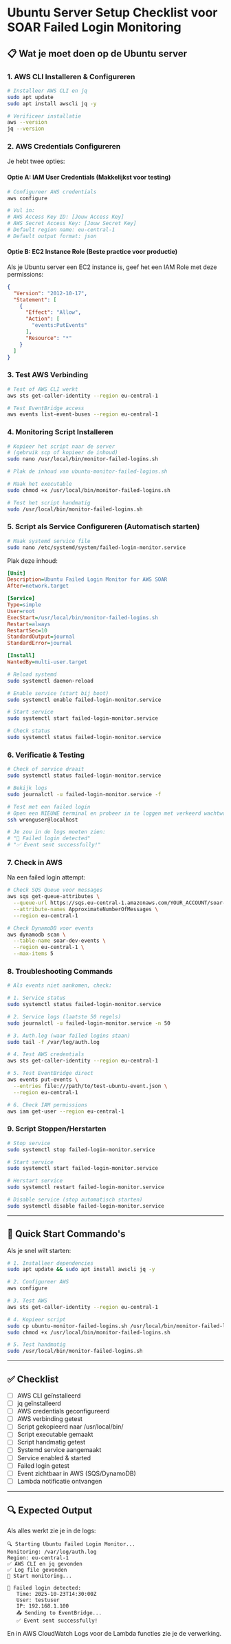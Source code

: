 # Ubuntu Server Setup Checklist voor SOAR Failed Login Monitoring

## 📋 Wat je moet doen op de Ubuntu server

### 1. **AWS CLI Installeren & Configureren**

```bash
# Installeer AWS CLI en jq
sudo apt update
sudo apt install awscli jq -y

# Verificeer installatie
aws --version
jq --version
```

### 2. **AWS Credentials Configureren**

Je hebt twee opties:

#### **Optie A: IAM User Credentials (Makkelijkst voor testing)**
```bash
# Configureer AWS credentials
aws configure

# Vul in:
# AWS Access Key ID: [Jouw Access Key]
# AWS Secret Access Key: [Jouw Secret Key]
# Default region name: eu-central-1
# Default output format: json
```

#### **Optie B: EC2 Instance Role (Beste practice voor productie)**
Als je Ubuntu server een EC2 instance is, geef het een IAM Role met deze permissions:
```json
{
  "Version": "2012-10-17",
  "Statement": [
    {
      "Effect": "Allow",
      "Action": [
        "events:PutEvents"
      ],
      "Resource": "*"
    }
  ]
}
```

### 3. **Test AWS Verbinding**

```bash
# Test of AWS CLI werkt
aws sts get-caller-identity --region eu-central-1

# Test EventBridge access
aws events list-event-buses --region eu-central-1
```

### 4. **Monitoring Script Installeren**

```bash
# Kopieer het script naar de server
# (gebruik scp of kopieer de inhoud)
sudo nano /usr/local/bin/monitor-failed-logins.sh

# Plak de inhoud van ubuntu-monitor-failed-logins.sh

# Maak het executable
sudo chmod +x /usr/local/bin/monitor-failed-logins.sh

# Test het script handmatig
sudo /usr/local/bin/monitor-failed-logins.sh
```

### 5. **Script als Service Configureren (Automatisch starten)**

```bash
# Maak systemd service file
sudo nano /etc/systemd/system/failed-login-monitor.service
```

Plak deze inhoud:
```ini
[Unit]
Description=Ubuntu Failed Login Monitor for AWS SOAR
After=network.target

[Service]
Type=simple
User=root
ExecStart=/usr/local/bin/monitor-failed-logins.sh
Restart=always
RestartSec=10
StandardOutput=journal
StandardError=journal

[Install]
WantedBy=multi-user.target
```

```bash
# Reload systemd
sudo systemctl daemon-reload

# Enable service (start bij boot)
sudo systemctl enable failed-login-monitor.service

# Start service
sudo systemctl start failed-login-monitor.service

# Check status
sudo systemctl status failed-login-monitor.service
```

### 6. **Verificatie & Testing**

```bash
# Check of service draait
sudo systemctl status failed-login-monitor.service

# Bekijk logs
sudo journalctl -u failed-login-monitor.service -f

# Test met een failed login
# Open een NIEUWE terminal en probeer in te loggen met verkeerd wachtwoord:
ssh wronguser@localhost

# Je zou in de logs moeten zien:
# "🚨 Failed login detected"
# "✅ Event sent successfully!"
```

### 7. **Check in AWS**

Na een failed login attempt:

```bash
# Check SQS Queue voor messages
aws sqs get-queue-attributes \
  --queue-url https://sqs.eu-central-1.amazonaws.com/YOUR_ACCOUNT/soar-dev-parser-queue \
  --attribute-names ApproximateNumberOfMessages \
  --region eu-central-1

# Check DynamoDB voor events
aws dynamodb scan \
  --table-name soar-dev-events \
  --region eu-central-1 \
  --max-items 5
```

### 8. **Troubleshooting Commands**

```bash
# Als events niet aankomen, check:

# 1. Service status
sudo systemctl status failed-login-monitor.service

# 2. Service logs (laatste 50 regels)
sudo journalctl -u failed-login-monitor.service -n 50

# 3. Auth.log (waar failed logins staan)
sudo tail -f /var/log/auth.log

# 4. Test AWS credentials
aws sts get-caller-identity --region eu-central-1

# 5. Test EventBridge direct
aws events put-events \
  --entries file:///path/to/test-ubuntu-event.json \
  --region eu-central-1

# 6. Check IAM permissions
aws iam get-user --region eu-central-1
```

### 9. **Script Stoppen/Herstarten**

```bash
# Stop service
sudo systemctl stop failed-login-monitor.service

# Start service
sudo systemctl start failed-login-monitor.service

# Herstart service
sudo systemctl restart failed-login-monitor.service

# Disable service (stop automatisch starten)
sudo systemctl disable failed-login-monitor.service
```

---

## 🎯 Quick Start Commando's

Als je snel wilt starten:

```bash
# 1. Installeer dependencies
sudo apt update && sudo apt install awscli jq -y

# 2. Configureer AWS
aws configure

# 3. Test AWS
aws sts get-caller-identity --region eu-central-1

# 4. Kopieer script
sudo cp ubuntu-monitor-failed-logins.sh /usr/local/bin/monitor-failed-logins.sh
sudo chmod +x /usr/local/bin/monitor-failed-logins.sh

# 5. Test handmatig
sudo /usr/local/bin/monitor-failed-logins.sh
```

---

## ✅ Checklist

- [ ] AWS CLI geïnstalleerd
- [ ] jq geïnstalleerd  
- [ ] AWS credentials geconfigureerd
- [ ] AWS verbinding getest
- [ ] Script gekopieerd naar /usr/local/bin/
- [ ] Script executable gemaakt
- [ ] Script handmatig getest
- [ ] Systemd service aangemaakt
- [ ] Service enabled & started
- [ ] Failed login getest
- [ ] Event zichtbaar in AWS (SQS/DynamoDB)
- [ ] Lambda notificatie ontvangen

---

## 🔍 Expected Output

Als alles werkt zie je in de logs:

```
🔍 Starting Ubuntu Failed Login Monitor...
Monitoring: /var/log/auth.log
Region: eu-central-1
✅ AWS CLI en jq gevonden
✅ Log file gevonden
🚀 Start monitoring...

🚨 Failed login detected:
   Time: 2025-10-23T14:30:00Z
   User: testuser
   IP: 192.168.1.100
   📤 Sending to EventBridge...
   ✅ Event sent successfully!
```

En in AWS CloudWatch Logs voor de Lambda functies zie je de verwerking.
